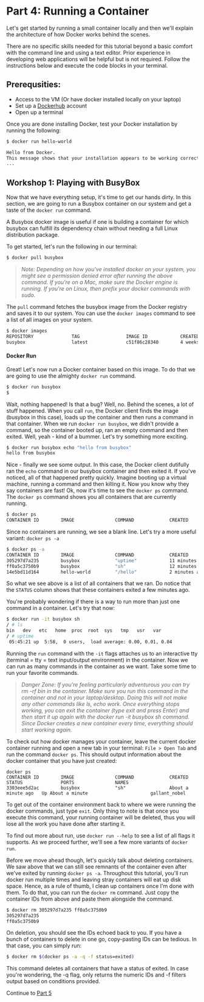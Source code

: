 # Part 4: Running a Container

Let's get started by running a small container locally and then we'll explain the architecture of how Docker works behind the scenes.

There are no specific skills needed for this tutorial beyond a basic comfort with the command line and using a text editor. Prior experience in developing web applications will be helpful but is not required. Follow the instructions below and execute the code blocks in your terminal.

## Prerequsities:

- Access to the VM (Or have docker installed locally on your laptop)
- Set up a [Dockerhub](https://hub.docker.com/) account
- Open up a terminal


Once you are done installing Docker, test your Docker installation by running the following:

```bash
$ docker run hello-world

Hello from Docker.
This message shows that your installation appears to be working correctly.
...
```

## Workshop 1: Playing with BusyBox

Now that we have everything setup, it's time to get our hands dirty. In this section, we are going to run a Busybox container on our system and get a taste of the `docker run` command. 

A Busybox docker image is useful if one is building a container for which busybox can fulfill its dependency chain without needing a full Linux distribution package.

To get started, let's run the following in our terminal:

```bash
$ docker pull busybox
```

> _Note: Depending on how you've installed docker on your system, you might see a permission denied error after running the above command. If you're on a Mac, make sure the Docker engine is running. If you're on Linux, then prefix your docker commands with sudo._

The `pull` command fetches the busybox image from the Docker registry and saves it to our system. You can use the `docker images` command to see a list of all images on your system.

```bash
$ docker images
REPOSITORY              TAG                 IMAGE ID            CREATED             VIRTUAL SIZE
busybox                 latest              c51f86c28340        4 weeks ago         1.109 MB
```
#### Docker Run

Great! Let's now run a Docker container based on this image. To do that we are going to use the almighty `docker run` command.

```bash
$ docker run busybox
$
```

Wait, nothing happened! Is that a bug? Well, no. Behind the scenes, a lot of stuff happened. When you call `run`, the Docker client finds the image (busybox in this case), loads up the container and then runs a command in that container. When we run `docker run busybox`, we didn't provide a command, so the container booted up, ran an empty command and then exited. Well, yeah - kind of a bummer. Let's try something more exciting.

```bash
$ docker run busybox echo "hello from busybox"
hello from busybox
```
Nice - finally we see some output. In this case, the Docker client dutifully ran the `echo` command in our busybox container and then exited it. If you've noticed, all of that happened pretty quickly. Imagine booting up a virtual machine, running a command and then killing it. Now you know why they say containers are fast! Ok, now it's time to see the `docker ps` command. The `docker ps` command shows you all containers that are currently running.

```bash
$ docker ps
CONTAINER ID        IMAGE               COMMAND             CREATED             STATUS              PORTS               NAMES
```

Since no containers are running, we see a blank line. Let's try a more useful variant: `docker ps -a`

```bash
$ docker ps -a
CONTAINER ID        IMAGE               COMMAND             CREATED             STATUS                      PORTS               NAMES
305297d7a235        busybox             "uptime"            11 minutes ago      Exited (0) 11 minutes ago                       distracted_goldstine
ff0a5c3750b9        busybox             "sh"                12 minutes ago      Exited (0) 12 minutes ago                       elated_ramanujan
14e5bd11d164        hello-world         "/hello"            2 minutes ago       Exited (0) 2 minutes ago                        thirsty_euclid

```

So what we see above is a list of all containers that we ran. Do notice that the `STATUS` column shows that these containers exited a few minutes ago.

You're probably wondering if there is a way to run more than just one command in a container. Let's try that now:

```bash
$ docker run -it busybox sh
/ # ls
bin   dev   etc   home  proc  root  sys   tmp   usr   var
/ # uptime
 05:45:21 up  5:58,  0 users,  load average: 0.00, 0.01, 0.04
```

Running the `run` command with the `-it` flags attaches us to an interactive tty (terminal = tty = text input/output environment) in the container. Now we can run as many commands in the container as we want. Take some time to run your favorite commands.

> _Danger Zone: If you're feeling particularly adventurous you can try rm -rf bin in the container. Make sure you run this command in the container and not in your laptop/desktop. Doing this will not make any other commands like ls, echo work. Once everything stops working, you can exit the container (type exit and press Enter) and then start it up again with the docker run -it busybox sh command. Since Docker creates a new container every time, everything should start working again._

To check out how docker manages your container, leave the current docker container running and open a new tab in your terminal: `File > Open Tab` and run the command `docker ps`. This should output information about the docker container that you have just created:

```
docker ps
CONTAINER ID        IMAGE               COMMAND             CREATED              STATUS              PORTS               NAMES
3303eee5d2ac        busybox             "sh"                About a minute ago   Up About a minute                       gallant_nobel
```

To get out of the container environment back to where we were running the docker commands, just type `exit`. Only thing to note is that once you execute this command, your running container will be deleted, thus you will lose all the work you have done after starting it.

To find out more about run, use `docker run --help` to see a list of all flags it supports. As we proceed further, we'll see a few more variants of `docker run`.

Before we move ahead though, let's quickly talk about deleting containers. We saw above that we can still see remnants of the container even after we've exited by running `docker ps -a`. Throughout this tutorial, you'll run docker run multiple times and leaving stray containers will eat up disk space. Hence, as a rule of thumb, I clean up containers once I'm done with them. To do that, you can run the `docker rm` command. Just copy the container IDs from above and paste them alongside the command.

```bash
$ docker rm 305297d7a235 ff0a5c3750b9
305297d7a235
ff0a5c3750b9
```
On deletion, you should see the IDs echoed back to you. If you have a bunch of containers to delete in one go, copy-pasting IDs can be tedious. In that case, you can simply run:

```bash
$ docker rm $(docker ps -a -q -f status=exited)
```
This command deletes all containers that have a status of exited. In case you're wondering, the -q flag, only returns the numeric IDs and -f filters output based on conditions provided.

Continue to [Part 5](DockerArchitecture.md)
